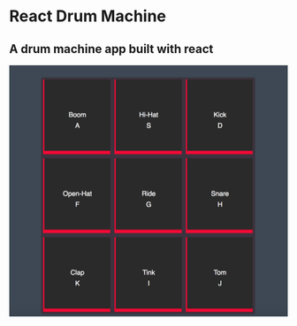 # React Drum Machine

## A drum machine app built with react

![DrumKit Screenshot](drumkit-screenshot.png)
